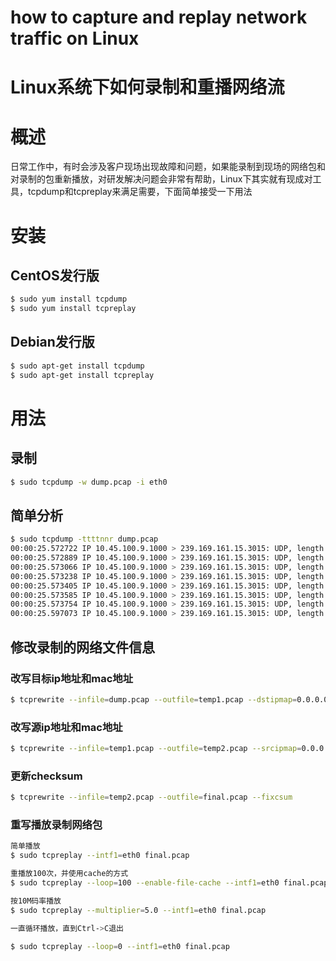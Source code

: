 # how to capture and replay network traffic on Linux
# Linux系统下如何录制和重播网络流

# 概述
日常工作中，有时会涉及客户现场出现故障和问题，如果能录制到现场的网络包和对录制的包重新播放，对研发解决问题会非常有帮助，Linux下其实就有现成对工具，tcpdump和tcpreplay来满足需要，下面简单接受一下用法

# 安装
## CentOS发行版

```sh
$ sudo yum install tcpdump
$ sudo yum install tcpreplay
```

## Debian发行版 

```sh
$ sudo apt-get install tcpdump
$ sudo apt-get install tcpreplay
```

# 用法
## 录制

```sh
$ sudo tcpdump -w dump.pcap -i eth0
```
## 简单分析
```sh
$ sudo tcpdump -ttttnnr dump.pcap
00:00:25.572722 IP 10.45.100.9.1000 > 239.169.161.15.3015: UDP, length 1316
00:00:25.572889 IP 10.45.100.9.1000 > 239.169.161.15.3015: UDP, length 1316
00:00:25.573066 IP 10.45.100.9.1000 > 239.169.161.15.3015: UDP, length 1316
00:00:25.573238 IP 10.45.100.9.1000 > 239.169.161.15.3015: UDP, length 1316
00:00:25.573405 IP 10.45.100.9.1000 > 239.169.161.15.3015: UDP, length 1316
00:00:25.573585 IP 10.45.100.9.1000 > 239.169.161.15.3015: UDP, length 1316
00:00:25.573754 IP 10.45.100.9.1000 > 239.169.161.15.3015: UDP, length 1316
00:00:25.597073 IP 10.45.100.9.1000 > 239.169.161.15.3015: UDP, length 1316
```
## 

## 修改录制的网络文件信息
### 改写目标ip地址和mac地址
```sh
$ tcprewrite --infile=dump.pcap --outfile=temp1.pcap --dstipmap=0.0.0.0/0:192.168.1.20 --enet-dmac=E0:DB:55:CC:13:F1
```

### 改写源ip地址和mac地址

```sh
$ tcprewrite --infile=temp1.pcap --outfile=temp2.pcap --srcipmap=0.0.0.0/0:192.168.1.10 --enet-smac=84:A5:C8:BB:58:1A
```

### 更新checksum
```sh
$ tcprewrite --infile=temp2.pcap --outfile=final.pcap --fixcsum
```

### 重写播放录制网络包

```sh
简单播放
$ sudo tcpreplay --intf1=eth0 final.pcap

重播放100次，并使用cache的方式
$ sudo tcpreplay --loop=100 --enable-file-cache --intf1=eth0 final.pcap

按10M码率播放
$ sudo tcpreplay --multiplier=5.0 --intf1=eth0 final.pcap

一直循环播放，直到Ctrl->C退出

$ sudo tcpreplay --loop=0 --intf1=eth0 final.pcap
```


